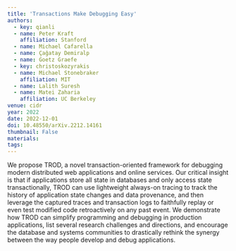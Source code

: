 ```yaml
---
title: 'Transactions Make Debugging Easy'
authors:
  - key: qianli
  - name: Peter Kraft
    affiliation: Stanford
  - name: Michael Cafarella
  - name: Çağatay Demiralp
  - name: Goetz Graefe
  - key: christoskozyrakis
  - name: Michael Stonebraker
    affiliation: MIT
  - name: Lalith Suresh
  - name: Matei Zaharia
    affiliation: UC Berkeley
venue: cidr
year: 2022
date: 2022-12-01
doi: 10.48550/arXiv.2212.14161
thumbnail: False
materials:
tags:
---
```

We propose TROD, a novel transaction-oriented framework for debugging modern distributed web applications and online services. Our critical insight is that if applications store all state in databases and only access state transactionally, TROD can use lightweight always-on tracing to track the history of application state changes and data provenance, and then leverage the captured traces and transaction logs to faithfully replay or even test modified code retroactively on any past event. We demonstrate how TROD can simplify programming and debugging in production applications, list several research challenges and directions, and encourage the database and systems communities to drastically rethink the synergy between the way people develop and debug applications.
